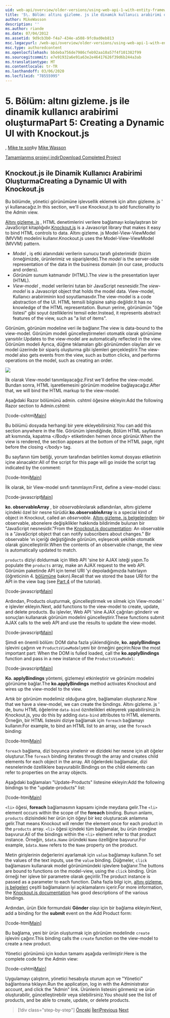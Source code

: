 ```yaml
---
uid: web-api/overview/older-versions/using-web-api-1-with-entity-framework-5/using-web-api-with-entity-framework-part-5
title: '5\. Bölüm: altını gizleme. js ile dinamik kullanıcı arabirimi oluşturma | Microsoft Docs'
author: MikeWasson
description: ''
ms.author: riande
ms.date: 07/04/2012
ms.assetid: 9d9cb3b0-f4a7-434e-a508-9fc0ad0eb813
msc.legacyurl: /web-api/overview/older-versions/using-web-api-1-with-entity-framework-5/using-web-api-with-entity-framework-part-5
msc.type: authoredcontent
ms.openlocfilehash: bbdeba756de7986cfeb92aa10a57f4f101382f99
ms.sourcegitcommit: e7e91932a6e91a63e2e46417626f39d6b244a3ab
ms.translationtype: MT
ms.contentlocale: tr-TR
ms.lasthandoff: 03/06/2020
ms.locfileid: "78555995"
---
```

# <a name="part-5-creating-a-dynamic-ui-with-knockoutjs"></a><span data-ttu-id="49e9c-102">5\. Bölüm: altını gizleme. js ile dinamik kullanıcı arabirimi oluşturma</span><span class="sxs-lookup"><span data-stu-id="49e9c-102">Part 5: Creating a Dynamic UI with Knockout.js</span></span>

<span data-ttu-id="49e9c-103">, [Mike te son](https://github.com/MikeWasson)</span><span class="sxs-lookup"><span data-stu-id="49e9c-103">by [Mike Wasson](https://github.com/MikeWasson)</span></span>

[<span data-ttu-id="49e9c-104">Tamamlanmış projeyi indir</span><span class="sxs-lookup"><span data-stu-id="49e9c-104">Download Completed Project</span></span>](https://code.msdn.microsoft.com/ASP-NET-Web-API-with-afa30545)

## <a name="creating-a-dynamic-ui-with-knockoutjs"></a><span data-ttu-id="49e9c-105">Knockout.js ile Dinamik Kullanıcı Arabirimi Oluşturma</span><span class="sxs-lookup"><span data-stu-id="49e9c-105">Creating a Dynamic UI with Knockout.js</span></span>

<span data-ttu-id="49e9c-106">Bu bölümde, yönetici görünümüne işlevsellik eklemek için altını gizleme. js ' yi kullanacağız.</span><span class="sxs-lookup"><span data-stu-id="49e9c-106">In this section, we'll use Knockout.js to add functionality to the Admin view.</span></span>

<span data-ttu-id="49e9c-107">[Altını gizleme. js](http://knockoutjs.com/) , HTML denetimlerini verilere bağlamayı kolaylaştıran bir JavaScript kitaplığıdır.</span><span class="sxs-lookup"><span data-stu-id="49e9c-107">[Knockout.js](http://knockoutjs.com/) is a Javascript library that makes it easy to bind HTML controls to data.</span></span> <span data-ttu-id="49e9c-108">Altını gizleme. js Model-View-ViewModel (MVVM) modelini kullanır.</span><span class="sxs-lookup"><span data-stu-id="49e9c-108">Knockout.js uses the Model-View-ViewModel (MVVM) pattern.</span></span>

- <span data-ttu-id="49e9c-109">*Model* , iş etki alanındaki verilerin sunucu tarafı gösterimidir (bizim örneğimizde, ürünlerimiz ve siparişlerde).</span><span class="sxs-lookup"><span data-stu-id="49e9c-109">The *model* is the server-side representation of the data in the business domain (in our case, products and orders).</span></span>
- <span data-ttu-id="49e9c-110">*Görünüm* sunum katmanıdır (HTML).</span><span class="sxs-lookup"><span data-stu-id="49e9c-110">The *view* is the presentation layer (HTML).</span></span>
- <span data-ttu-id="49e9c-111">*View-model* , model verilerini tutan bir JavaScript nesnesidir.</span><span class="sxs-lookup"><span data-stu-id="49e9c-111">The *view-model* is a Javascript object that holds the model data.</span></span> <span data-ttu-id="49e9c-112">View-model, Kullanıcı arabiriminin kod soyutlamasıdır.</span><span class="sxs-lookup"><span data-stu-id="49e9c-112">The view-model is a code abstraction of the UI.</span></span> <span data-ttu-id="49e9c-113">HTML temsili bilgisine sahip değildir.</span><span class="sxs-lookup"><span data-stu-id="49e9c-113">It has no knowledge of the HTML representation.</span></span> <span data-ttu-id="49e9c-114">Bunun yerine, görünümün "öğe listesi" gibi soyut özelliklerini temsil eder.</span><span class="sxs-lookup"><span data-stu-id="49e9c-114">Instead, it represents abstract features of the view, such as "a list of items".</span></span>

<span data-ttu-id="49e9c-115">Görünüm, görünüm modeline veri ile bağlanır.</span><span class="sxs-lookup"><span data-stu-id="49e9c-115">The view is data-bound to the view-model.</span></span> <span data-ttu-id="49e9c-116">Görünüm modeli güncelleştirmeleri otomatik olarak görünüme yansıtılır.</span><span class="sxs-lookup"><span data-stu-id="49e9c-116">Updates to the view-model are automatically reflected in the view.</span></span> <span data-ttu-id="49e9c-117">Görünüm modeli Ayrıca, düğme tıklamaları gibi görünümden olayları alır ve model üzerinde bir sipariş oluşturma gibi işlemleri gerçekleştirir.</span><span class="sxs-lookup"><span data-stu-id="49e9c-117">The view-model also gets events from the view, such as button clicks, and performs operations on the model, such as creating an order.</span></span>

![](using-web-api-with-entity-framework-part-5/_static/image1.png)

<span data-ttu-id="49e9c-118">İlk olarak View-model tanımlayacağız.</span><span class="sxs-lookup"><span data-stu-id="49e9c-118">First we'll define the view-model.</span></span> <span data-ttu-id="49e9c-119">Bundan sonra, HTML işaretlemesini görünüm modeline bağlayacağız.</span><span class="sxs-lookup"><span data-stu-id="49e9c-119">After that, we will bind the HTML markup to the view-model.</span></span>

<span data-ttu-id="49e9c-120">Aşağıdaki Razor bölümünü admin. cshtml öğesine ekleyin:</span><span class="sxs-lookup"><span data-stu-id="49e9c-120">Add the following Razor section to Admin.cshtml:</span></span>

[!code-cshtml[Main](using-web-api-with-entity-framework-part-5/samples/sample1.cshtml)]

<span data-ttu-id="49e9c-121">Bu bölümü dosyada herhangi bir yere ekleyebilirsiniz.</span><span class="sxs-lookup"><span data-stu-id="49e9c-121">You can add this section anywhere in the file.</span></span> <span data-ttu-id="49e9c-122">Görünüm işlendiğinde, Bölüm HTML sayfasının alt kısmında, kapatma &lt;/Body&gt; etiketinden hemen önce görünür.</span><span class="sxs-lookup"><span data-stu-id="49e9c-122">When the view is rendered, the section appears at the bottom of the HTML page, right before the closing &lt;/body&gt; tag.</span></span>

<span data-ttu-id="49e9c-123">Bu sayfanın tüm betiği, yorum tarafından belirtilen komut dosyası etiketinin içine alınacaktır:</span><span class="sxs-lookup"><span data-stu-id="49e9c-123">All of the script for this page will go inside the script tag indicated by the comment:</span></span>

[!code-html[Main](using-web-api-with-entity-framework-part-5/samples/sample2.html)]

<span data-ttu-id="49e9c-124">İlk olarak, bir View-model sınıfı tanımlayın:</span><span class="sxs-lookup"><span data-stu-id="49e9c-124">First, define a view-model class:</span></span>

[!code-javascript[Main](using-web-api-with-entity-framework-part-5/samples/sample3.js)]

<span data-ttu-id="49e9c-125">**ko. observableArray** , bir *observable*olarak adlandırılan, altını gizleme içindeki özel bir nesne türüdür.</span><span class="sxs-lookup"><span data-stu-id="49e9c-125">**ko.observableArray** is a special kind of object in Knockout, called an *observable*.</span></span> <span data-ttu-id="49e9c-126">[Altını gizleme. js belgelerinden](http://knockoutjs.com/documentation/observables.html): bir observable, abonelere değişiklikler hakkında bildirimde bulunan bir "JavaScript nesnesidir."</span><span class="sxs-lookup"><span data-stu-id="49e9c-126">From the [Knockout.js documentation](http://knockoutjs.com/documentation/observables.html): An observable is a "JavaScript object that can notify subscribers about changes."</span></span> <span data-ttu-id="49e9c-127">Bir observable 'ın içeriği değiştiğinde görünüm, eşleşecek şekilde otomatik olarak güncelleştirilir.</span><span class="sxs-lookup"><span data-stu-id="49e9c-127">When the contents of an observable change, the view is automatically updated to match.</span></span>

<span data-ttu-id="49e9c-128">`products` diziyi doldurmak için Web API 'sine bir AJAX isteği yapın.</span><span class="sxs-lookup"><span data-stu-id="49e9c-128">To populate the `products` array, make an AJAX request to the web API.</span></span> <span data-ttu-id="49e9c-129">Görünüm paketinde API için temel URI 'yi depoladığımızda hatırlayın (öğreticinin 4. [bölümüne](using-web-api-with-entity-framework-part-4.md) bakın).</span><span class="sxs-lookup"><span data-stu-id="49e9c-129">Recall that we stored the base URI for the API in the view bag (see [Part 4](using-web-api-with-entity-framework-part-4.md) of the tutorial).</span></span>

[!code-javascript[Main](using-web-api-with-entity-framework-part-5/samples/sample4.js?highlight=5)]

<span data-ttu-id="49e9c-130">Ardından, Products oluşturmak, güncelleştirmek ve silmek için View-model ' e işlevler ekleyin.</span><span class="sxs-lookup"><span data-stu-id="49e9c-130">Next, add functions to the view-model to create, update, and delete products.</span></span> <span data-ttu-id="49e9c-131">Bu işlevler, Web API 'sine AJAX çağrıları gönderir ve sonuçları kullanarak görünüm modelini güncelleştirir.</span><span class="sxs-lookup"><span data-stu-id="49e9c-131">These functions submit AJAX calls to the web API and use the results to update the view-model.</span></span>

[!code-javascript[Main](using-web-api-with-entity-framework-part-5/samples/sample5.js?highlight=7)]

<span data-ttu-id="49e9c-132">Şimdi en önemli bölüm: DOM daha fazla yüklendiğinde, **ko. applyBindings** işlevini çağırın ve `ProductsViewModel`yeni bir örneğini geçirin:</span><span class="sxs-lookup"><span data-stu-id="49e9c-132">Now the most important part: When the DOM is fulled loaded, call the **ko.applyBindings** function and pass in a new instance of the `ProductsViewModel`:</span></span>

[!code-javascript[Main](using-web-api-with-entity-framework-part-5/samples/sample6.js)]

<span data-ttu-id="49e9c-133">**Ko. applyBindings** yöntemi, gizlemeyi etkinleştirir ve görünüm modelini görünüme bağlar.</span><span class="sxs-lookup"><span data-stu-id="49e9c-133">The **ko.applyBindings** method activates Knockout and wires up the view-model to the view.</span></span>

<span data-ttu-id="49e9c-134">Artık bir görünüm modelimiz olduğuna göre, bağlamaları oluşturarız.</span><span class="sxs-lookup"><span data-stu-id="49e9c-134">Now that we have a view-model, we can create the bindings.</span></span> <span data-ttu-id="49e9c-135">Altını gizleme. js ' de, bunu HTML öğelerine `data-bind` öznitelikleri ekleyerek yapabilirsiniz.</span><span class="sxs-lookup"><span data-stu-id="49e9c-135">In Knockout.js, you do this by adding `data-bind` attributes to HTML elements.</span></span> <span data-ttu-id="49e9c-136">Örneğin, bir HTML listesini diziye bağlamak için `foreach` bağlamayı kullanın:</span><span class="sxs-lookup"><span data-stu-id="49e9c-136">For example, to bind an HTML list to an array, use the `foreach` binding:</span></span>

[!code-html[Main](using-web-api-with-entity-framework-part-5/samples/sample7.html?highlight=1)]

<span data-ttu-id="49e9c-137">`foreach` bağlama, dizi boyunca yinelenir ve dizideki her nesne için alt öğeler oluşturur.</span><span class="sxs-lookup"><span data-stu-id="49e9c-137">The `foreach` binding iterates through the array and creates child elements for each object in the array.</span></span> <span data-ttu-id="49e9c-138">Alt öğelerdeki bağlamalar, dizi nesnelerinde özelliklere başvurabilir.</span><span class="sxs-lookup"><span data-stu-id="49e9c-138">Bindings on the child elements can refer to properties on the array objects.</span></span>

<span data-ttu-id="49e9c-139">Aşağıdaki bağlamaları "Update-Products" listesine ekleyin:</span><span class="sxs-lookup"><span data-stu-id="49e9c-139">Add the following bindings to the "update-products" list:</span></span>

[!code-html[Main](using-web-api-with-entity-framework-part-5/samples/sample8.html)]

<span data-ttu-id="49e9c-140">`<li>` öğesi, **foreach** bağlamasının kapsamı içinde meydana gelir.</span><span class="sxs-lookup"><span data-stu-id="49e9c-140">The `<li>` element occurs within the scope of the **foreach** binding.</span></span> <span data-ttu-id="49e9c-141">Bunun anlamı, `products` dizisindeki her ürün için öğeyi bir kez oluşturacak anlamına gelir.</span><span class="sxs-lookup"><span data-stu-id="49e9c-141">That means Knockout will render the element once for each product in the `products` array.</span></span> <span data-ttu-id="49e9c-142">`<li>` öğesi içindeki tüm bağlamalar, bu ürün örneğine başvurur.</span><span class="sxs-lookup"><span data-stu-id="49e9c-142">All of the bindings within the `<li>` element refer to that product instance.</span></span> <span data-ttu-id="49e9c-143">Örneğin, `$data.Name` üründeki `Name` özelliğine başvurur.</span><span class="sxs-lookup"><span data-stu-id="49e9c-143">For example, `$data.Name` refers to the `Name` property on the product.</span></span>

<span data-ttu-id="49e9c-144">Metin girişlerinin değerlerini ayarlamak için `value` bağlamayı kullanın.</span><span class="sxs-lookup"><span data-stu-id="49e9c-144">To set the values of the text inputs, use the `value` binding.</span></span> <span data-ttu-id="49e9c-145">Düğmeler, `click` bağlamasını kullanarak model görünümündeki işlevlere bağlanır.</span><span class="sxs-lookup"><span data-stu-id="49e9c-145">The buttons are bound to functions on the model-view, using the `click` binding.</span></span> <span data-ttu-id="49e9c-146">Ürün örneği her işleve bir parametre olarak geçirilir.</span><span class="sxs-lookup"><span data-stu-id="49e9c-146">The product instance is passed as a parameter to each function.</span></span> <span data-ttu-id="49e9c-147">Daha fazla bilgi için, [altını gizleme. js belgeleri](http://knockoutjs.com/documentation/observables.html) çeşitli bağlamaların iyi açıklamalarını içerir.</span><span class="sxs-lookup"><span data-stu-id="49e9c-147">For more information, the [Knockout.js documentation](http://knockoutjs.com/documentation/observables.html) has good descriptions of the various bindings.</span></span>

<span data-ttu-id="49e9c-148">Ardından, ürün Ekle formundaki **Gönder** olayı için bir bağlama ekleyin:</span><span class="sxs-lookup"><span data-stu-id="49e9c-148">Next, add a binding for the **submit** event on the Add Product form:</span></span>

[!code-html[Main](using-web-api-with-entity-framework-part-5/samples/sample9.html)]

<span data-ttu-id="49e9c-149">Bu bağlama, yeni bir ürün oluşturmak için görünüm modelinde `create` işlevini çağırır.</span><span class="sxs-lookup"><span data-stu-id="49e9c-149">This binding calls the `create` function on the view-model to create a new product.</span></span>

<span data-ttu-id="49e9c-150">Yönetici görünümü için kodun tamamı aşağıda verilmiştir:</span><span class="sxs-lookup"><span data-stu-id="49e9c-150">Here is the complete code for the Admin view:</span></span>

[!code-cshtml[Main](using-web-api-with-entity-framework-part-5/samples/sample10.cshtml)]

<span data-ttu-id="49e9c-151">Uygulamayı çalıştırın, yönetici hesabıyla oturum açın ve "Yönetici" bağlantısına tıklayın.</span><span class="sxs-lookup"><span data-stu-id="49e9c-151">Run the application, log in with the Administrator account, and click the "Admin" link.</span></span> <span data-ttu-id="49e9c-152">Ürünlerin listesini görmeniz ve ürün oluşturabilir, güncelleştirebilir veya silebilirsiniz.</span><span class="sxs-lookup"><span data-stu-id="49e9c-152">You should see the list of products, and be able to create, update, or delete products.</span></span>

> [!div class="step-by-step"]
> <span data-ttu-id="49e9c-153">[Önceki](using-web-api-with-entity-framework-part-4.md)
> [İleri](using-web-api-with-entity-framework-part-6.md)</span><span class="sxs-lookup"><span data-stu-id="49e9c-153">[Previous](using-web-api-with-entity-framework-part-4.md)
[Next](using-web-api-with-entity-framework-part-6.md)</span></span>
